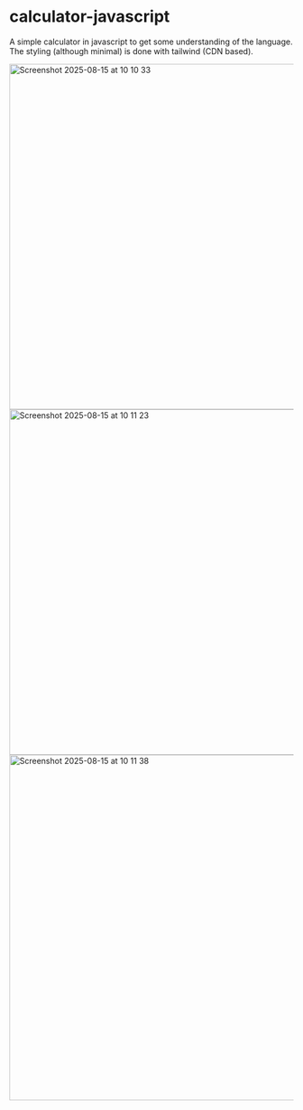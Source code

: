 # calculator-javascript
A simple calculator in javascript to get some understanding of the language.
The styling (although minimal) is done with tailwind (CDN based).

<img width="763" height="612" alt="Screenshot 2025-08-15 at 10 10 33" src="https://github.com/user-attachments/assets/7b2ca84b-b29e-4fec-bfa1-a4d9a0196694" />
<img width="763" height="612" alt="Screenshot 2025-08-15 at 10 11 23" src="https://github.com/user-attachments/assets/591a65cf-10f5-4e4b-9063-87839a5d15bf" />
<img width="763" height="612" alt="Screenshot 2025-08-15 at 10 11 38" src="https://github.com/user-attachments/assets/e5703be6-1a52-4841-adab-940e4e0f7b23" />
